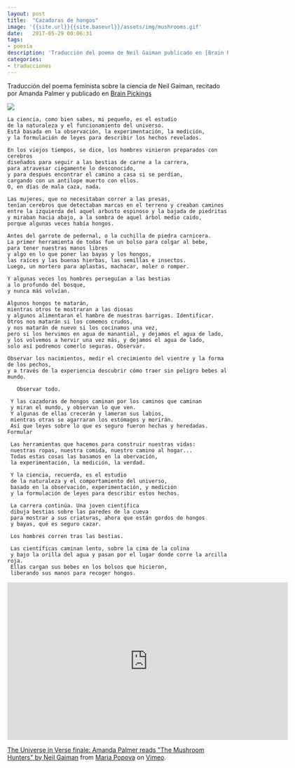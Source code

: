 ```yaml
---
layout: post
title:  "Cazadoras de hongos"
image: '{{site.url}}{{site.baseurl}}/assets/img/mushrooms.gif'
date:   2017-05-29 00:06:31
tags:
- poesía
description: 'Traducción del poema de Neil Gaiman publicado en [Brain Picking](http://bit.ly/2rNRWZc)'
categories:
- traducciones
---
```


Traducción del poema feminista sobre la ciencia de Neil Gaiman, recitado por Amanda Palmer y  publicado en [Brain Pickings](http://bit.ly/2rNRWZc)

![]({{site.url}}/assets/img/mushroom.gif)

    La ciencia, como bien sabes, mi pequeño, es el estudio
    de la naturaleza y el funcionamiento del universo.
    Está basada en la observación, la experimentación, la medición,
    y la formulación de leyes para describir los hechos revelados.

    En los viejos tiempos, se dice, los hombres vinieron preparados con cerebros
    diseñados para seguir a las bestias de carne a la carrera,
    para atravesar ciegamente lo desconocido,
    y para después encontrar el camino a casa si se perdían,
    cargando con un antilope muerto con ellos.
    O, en días de mala caza, nada.

    Las mujeres, que no necesitaban correr a las presas,
    tenían cerebros que detectaban marcas en el terreno y creaban caminos
    entre la izquierda del aquel arbusto espinoso y la bajada de piedritas
    y miraban hacia abajo, a la sombra de aquel árbol medio caido,
    porque algunas veces había hongos.

    Antes del garrote de pedernal, o la cuchilla de piedra carnicera.
    La primer herramienta de todas fue un bolso para colgar al bebe,
    para tener nuestras manos libres
    y algo en lo que poner las bayas y los hongos,
    las raíces y las buenas hierbas, las semillas e insectos.
    Luego, un mortero para aplastas, machacar, moler o romper.

    Y algunas veces los hombres perseguían a las bestias
    a lo profundo del bosque,
    y nunca máś volvían.

    Algunos hongos te matarán,
    mientras otros te mostraran a las diosas
    y algunos alimentaran el hambre de nuestras barrigas. Identificar.
    Otros nos matarán si los comemos crudos,
    y nos matarán de nuevo si los cocinamos una vez,
    pero si los hervimos en agua de manantial, y dejamos el agua de lado,
    y los volvemos a hervir una vez más, y dejamos el agua de lado,
    solo así podremos comerlo seguras. Observar.

    Observar los nacimientos, medir el crecimiento del vientre y la forma de los pechos,
    y a través de la experiencia descubrir cómo traer sin peligro bebes al mundo.

	   Observar todo.

     Y las cazadoras de hongos caminan por los caminos que caminan
     y miran el mundo, y observan lo que ven.
     Y algunas de ellas crecerán y lameran sus labios,
     mientras otras se agarraran los estómagos y morirán.
     Así que leyes sobre lo que es seguro fueron hechas y heredadas. Formular

     Las herramientas que hacemos para construir nuestras vidas:
     nuestras ropas, nuestra comida, nuestro camino al hogar...
     Todas estas cosas las basamos en la obervación,
     la experimentación, la medición, la verdad.

     Y la ciencia, recuerda, es el estudio
     de la naturaleza y el comportamiento del universo,
     basado en la observación, experimentación, y medición
     y la formulación de leyes para describir estos hechos.

     La carrera continúa. Una joven científica
     dibuja bestias sobre las paredes de la cueva
     para mostrar a sus criaturas, ahora que están gordos de hongos
     y bayas, qué es seguro cazar.

     Los hombres corren tras las bestias.

     Las científicas caminan lento, sobre la cima de la colina
     y bajo la orilla del agua y pasan por el lugar donde corre la arcilla roja.
     Ellas cargan sus bebes en los bolsos que hicieron,
     liberando sus manos para recoger hongos.

<p><iframe src="https://player.vimeo.com/video/214686538" align="middle" width="640" height="360" frameborder="0" allowfullscreen=""> </iframe>

<p><a href="https://vimeo.com/214686538">The Universe in Verse finale: Amanda Palmer reads &quot;The Mushroom Hunters&quot; by Neil Gaiman</a> from <a href="https://vimeo.com/brainpicker">Maria Popova</a> on <a href="https://vimeo.com">Vimeo</a>.</p>
